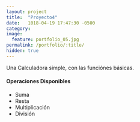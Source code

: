 ```yaml
---
layout: project
title:  "Proyecto4"
date:   1018-04-19 17:47:30 -0500
category:
image:
  feature: portfolio_05.jpg
permalink: /portfolio/:title/
hidden: true
---
```

Una Calculadora simple, con las funciónes básicas.

#### Operaciones Disponibles
- Suma
- Resta
- Multiplicación
- División

